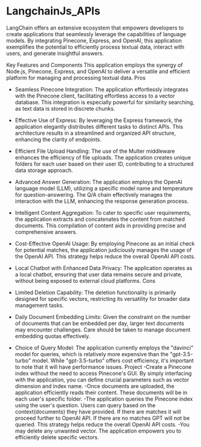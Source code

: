 # LangchainJs_APIs
LangChain offers an extensive ecosystem that empowers developers to create applications that seamlessly leverage the capabilities of language models. By integrating Pinecone, Express, and OpenAI, this application exemplifies the potential to efficiently process textual data, interact with users, and generate insightful answers. 

Key Features and Components
This application employs the synergy of Node.js, Pinecone, Express, and OpenAI to deliver a versatile and efficient platform for managing and processing textual data.
Pros
- Seamless Pinecone Integration: The application effortlessly integrates with the Pinecone client, facilitating effortless access to a vector database. This integration is especially powerful for similarity searching, as text data is stored in discrete chunks.

- Effective Use of Express: By leveraging the Express framework, the application elegantly distributes different tasks to distinct APIs. This architecture results in a streamlined and organized API structure, enhancing the clarity of endpoints.

- Efficient File Upload Handling: The use of the Multer middleware enhances the efficiency of file uploads. The application creates unique folders for each user based on their user ID, contributing to a structured data storage approach.

- Advanced Answer Generation: The application employs the OpenAI language model (LLM), utilizing a specific model name and temperature for question-answering. The Q/A chain effectively manages the interaction with the LLM, enhancing the response generation process.

- Intelligent Content Aggregation: To cater to specific user requirements, the application extracts and concatenates the content from matched documents. This compilation of content aids in providing precise and comprehensive answers.

- Cost-Effective OpenAI Usage: By employing Pinecone as an initial check for potential matches, the application judiciously manages the usage of the OpenAI API. This strategy helps reduce the overall OpenAI API costs.

- Local Chatbot with Enhanced Data Privacy: The application operates as a local chatbot, ensuring that user data remains secure and private, without being exposed to external cloud platforms.
 Cons

- Limited Deletion Capability: The deletion functionality is primarily designed for specific vectors, restricting its versatility for broader data management tasks.
- Daily Document Embedding Limits: Given the constraint on the number of documents that can be embedded per day, larger text documents may encounter challenges. Care should be taken to manage document embedding quotas effectively.

- Choice of Query Model: The application currently employs the "davinci" model for queries, which is relatively more expensive than the "gpt-3.5-turbo" model. While "gpt-3.5-turbo" offers cost efficiency, it's important to note that it will have performance issues.
Project 
 -Create a Pinecone index without the need to access Pinecone's GUI. By simply interfacing with the application, you can define crucial parameters such as vector dimension and index name.
-Once documents are uploaded, the application efficiently reads their content. These documents will be in each user's specific folder.
-The application queries the Pinecone index using the user's question. Users can query based on the context(documents) they have provided. If there are matches it will proceed further to OpenAI API. If there are no matches GPT will not be queried. This strategy helps reduce the overall OpenAI API costs.
-You may delete any unwanted vector. The application empowers you to efficiently delete specific vectors.
